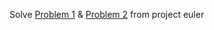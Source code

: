 Solve [Problem 1](https://projecteuler.net/problem=1) & [Problem 2](https://projecteuler.net/problem=2) from project euler
